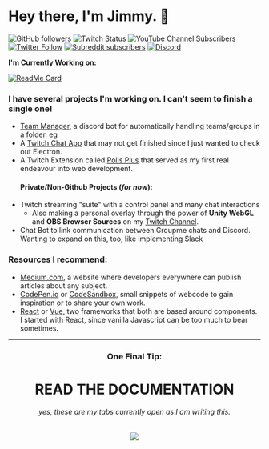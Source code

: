 # Hey there, I'm Jimmy. 👋

[![GitHub followers](https://img.shields.io/github/followers/devJimmyboy?style=social)](https://github.com/devJimmyboy/)
[![Twitch Status](https://img.shields.io/twitch/status/devJimmyboy?style=social)](https://www.twitch.tv/devJimmyboy)
[![YouTube Channel Subscribers](https://img.shields.io/youtube/channel/subscribers/UC1zCi0FHlVlpXm0gbxh4sBw?style=social)](https://www.youtube.com/channel/UC1zCi0FHlVlpXm0gbxh4sBw)
[![Twitter Follow](https://img.shields.io/twitter/follow/devJimmyboy?style=social)](https://twitter.com/devJimmyboy)
[![Subreddit subscribers](https://img.shields.io/reddit/subreddit-subscribers/jimmyboy?style=social)](https://www.reddit.com/r/Jimmyboy/)
[![Discord](https://img.shields.io/discord/707360979033260115?label=Discord)](https://discord.gg/FeVAy2fJSq)

**I'm Currently Working on:**

[![ReadMe Card](https://github-readme-stats.vercel.app/api/pin/?username=devjimmyboy&repo=nodecg-bundles&show_owner=true)](https://github.com/devjimmyboy/nodecg-bundles)

### I have **several** projects I'm working on. I can't seem to finish a single one!
  - [Team Manager](https://github.com/devJimmyboy/Team-Manager), a discord bot for automatically handling teams/groups in a folder. eg 
  - A [Twitch Chat App](https://github.com/devJimmyboy/twitch-chat-app) that may not get finished since I just wanted to check out Electron.
  - A Twitch Extension called [Polls Plus](https://github.com/devJimmyboy/) that served as my first real endeavour into web development.
    #### Private/Non-Github Projects (*for now*):
  - Twitch streaming "suite" with a control panel and many chat interactions
    - Also making a personal overlay through the power of **Unity WebGL** and **OBS Browser Sources** on my [Twitch Channel](https://www.twitch.tv/devJimmyboy).
  - Chat Bot to link communication between Groupme chats and Discord. Wanting to expand on this, too, like implementing Slack

### Resources I recommend:
- [Medium.com](https://medium.com), a website where developers everywhere can publish articles about any subject.
- [CodePen.io](https://codepen.io/trending) or [CodeSandbox](https://codesandbox.io/), small snippets of webcode to gain inspiration or to share your own work.
- [React](https://reactjs.org/) or [Vue](https://vuejs.org/), two frameworks that both are based around components. I started with React, since vanilla Javascript can be too much to bear sometimes. 
------
<div align="center">
  <h3>One Final Tip:</h3>
  <h1><strong>READ THE DOCUMENTATION</strong></h1>
</div>
  
  ###### <div align="center">yes, these are my tabs currently open as I am writing this.</div>

<div align="center">
  <img src="https://user-images.githubusercontent.com/15599091/118597252-0e5c0b00-b772-11eb-838e-44b1e4cd13d4.png"/>
</div>


<!--
**devJimmyboy/devJimmyboy** is a ✨ _special_ ✨ repository because its `README.md` (this file) appears on your GitHub profile.

Here are some ideas to get you started:

- 🔭 I’m currently working on ...
- 🌱 I’m currently learning ...
- 👯 I’m looking to collaborate on ...
- 🤔 I’m looking for help with ...
- 💬 Ask me about ...
- 📫 How to reach me: ...
- 😄 Pronouns: ...
- ⚡ Fun fact: ...
-->
